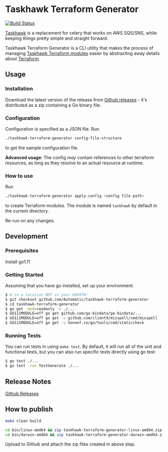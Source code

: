 # Taskhawk Terraform Generator

[![Build Status](https://travis-ci.org/Automatic/taskhawk-terraform-generator.svg?branch=master)](https://travis-ci.org/Automatic/taskhawk-terraform-generator)

[Taskhawk](https://github.com/Automatic/taskhawk) is a replacement for celery that works on AWS SQS/SNS, while
keeping things pretty simple and straight forward. 

Taskhawk Terraform Generator is a CLI utility that makes the process of managing 
[Taskhawk Terraform modules](https://registry.terraform.io/search?q=taskhawk&verified=false) easier by abstracting 
away details about [Terraform](https://www.terraform.io/).

## Usage 

### Installation

Download the latest version of the release from [Github releases](https://github.com/Automatic/taskhawk-terraform-generator/releases) - 
it's distributed as a zip containing a Go binary file.

### Configuration

Configuration is specified as a JSON file. Run 

```sh
./taskhawk-terraform-generator config-file-structure
```

to get the sample configuration file.

**Advanced usage**: The config *may* contain references to other terraform resources, as long as they resolve to 
an actual resource at runtime. 

### How to use

Run 

```sh
./taskhawk-terraform-generator apply-config <config file path>
```

to create Terraform modules. The module is named `taskhawk` by default in the current directory.

Re-run on any changes.

## Development

### Prerequisites

Install go1.11

### Getting Started

Assuming that you have go installed, set up your environment:

```sh
$ # in a location NOT in your GOPATH:
$ git checkout github.com/Automatic/taskhawk-terraform-generator
$ cd taskhawk-terraform-generator
$ go get -mod=readonly -v ./...
$ GO111MODULE=off go get github.com/go-bindata/go-bindata/...
$ GO111MODULE=off go get -u github.com/client9/misspell/cmd/misspell
$ GO111MODULE=off go get -u honnef.co/go/tools/cmd/staticcheck
```

### Running Tests

You can run tests in using ``make test``. By default, it will run all of the unit and functional tests, but you can 
also run specific tests directly using go test:

```sh
$ go test ./...
$ go test -run TestGenerate ./...
```

## Release Notes

[Github Releases](https://github.com/Automatic/taskhawk-terraform-generator/releases)

## How to publish


```sh
make clean build

cd bin/linux-amd64 && zip taskhawk-terraform-generator-linux-amd64.zip taskhawk-terraform-generator; cd -
cd bin/darwin-amd64 && zip taskhawk-terraform-generator-darwin-amd64.zip taskhawk-terraform-generator; cd -
```

Upload to Github and attach the zip files created in above step.
